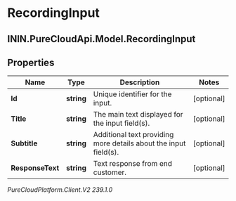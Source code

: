 # RecordingInput

## ININ.PureCloudApi.Model.RecordingInput

## Properties

|Name | Type | Description | Notes|
|------------ | ------------- | ------------- | -------------|
| **Id** | **string** | Unique identifier for the input. | [optional] |
| **Title** | **string** | The main text displayed for the input field(s). | [optional] |
| **Subtitle** | **string** | Additional text providing more details about the input field(s). | [optional] |
| **ResponseText** | **string** | Text response from end customer. | [optional] |



_PureCloudPlatform.Client.V2 239.1.0_
